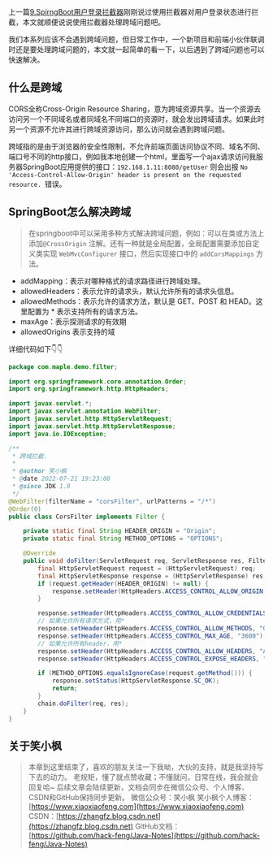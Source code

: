 上一篇[9.SpirngBoot用户登录拦截器]()刚刚说过使用拦截器对用户登录状态进行拦截，本文就顺便说说使用拦截器处理跨域问题吧。

我们本系列应该不会遇到跨域问题，但日常工作中，一个新项目和前端小伙伴联调时还是要处理跨域问题的，本文就一起简单的看一下，以后遇到了跨域问题也可以快速解决。

## 什么是跨域

CORS全称Cross-Origin Resource Sharing，意为跨域资源共享。当一个资源去访问另一个不同域名或者同域名不同端口的资源时，就会发出跨域请求。如果此时另一个资源不允许其进行跨域资源访问，那么访问就会遇到跨域问题。

跨域指的是由于浏览器的安全性限制，不允许前端页面访问协议不同、域名不同、端口号不同的http接口，例如我本地创建一个html，里面写一个ajax请求访问我服务器SpringBoot应用提供的接口：`192.168.1.11:8080/getUser`
则会出报 `No 'Access-Control-Allow-Origin' header is present on the requested resource. `错误。

## SpringBoot怎么解决跨域

> 在springboot中可以采用多种方式解决跨域问题，例如：可以在类或方法上添加`@CrossOrigin` 注解。还有一种就是全局配置，全局配置需要添加自定义类实现 `WebMvcConfigurer` 接口，然后实现接口中的 `addCorsMappings` 方法。

* addMapping：表示对哪种格式的请求路径进行跨域处理。
* allowedHeaders：表示允许的请求头，默认允许所有的请求头信息。
* allowedMethods：表示允许的请求方法，默认是 GET、POST 和 HEAD。这里配置为 * 表示支持所有的请求方法。
* maxAge：表示探测请求的有效期
* allowedOrigins 表示支持的域

详细代码如下👇👇

~~~java
package com.maple.demo.filter;

import org.springframework.core.annotation.Order;
import org.springframework.http.HttpHeaders;

import javax.servlet.*;
import javax.servlet.annotation.WebFilter;
import javax.servlet.http.HttpServletRequest;
import javax.servlet.http.HttpServletResponse;
import java.io.IOException;

/**
 * 跨域拦截.
 *
 * @author 笑小枫
 * @date 2022-07-21 19:23:08
 * @since JDK 1.8
 */
@WebFilter(filterName = "corsFilter", urlPatterns = "/*")
@Order(0)
public class CorsFilter implements Filter {

    private static final String HEADER_ORIGIN = "Origin";
    private static final String METHOD_OPTIONS = "OPTIONS";

    @Override
    public void doFilter(ServletRequest req, ServletResponse res, FilterChain chain) throws IOException, ServletException {
        final HttpServletRequest request = (HttpServletRequest) req;
        final HttpServletResponse response = (HttpServletResponse) res;
        if (request.getHeader(HEADER_ORIGIN) != null) {
            response.setHeader(HttpHeaders.ACCESS_CONTROL_ALLOW_ORIGIN, request.getHeader(HEADER_ORIGIN));
        }

        response.setHeader(HttpHeaders.ACCESS_CONTROL_ALLOW_CREDENTIALS, "true");
        // 如果允许所有请求方式，用*
        response.setHeader(HttpHeaders.ACCESS_CONTROL_ALLOW_METHODS, "GET, POST, PUT, DELETE, OPTIONS");
        response.setHeader(HttpHeaders.ACCESS_CONTROL_MAX_AGE, "3600");
        // 如果允许所有header，用*
        response.setHeader(HttpHeaders.ACCESS_CONTROL_ALLOW_HEADERS, "Authorization, Content-Type, Accept, X-Requested-With, remember-me");
        response.setHeader(HttpHeaders.ACCESS_CONTROL_EXPOSE_HEADERS, "Content-Disposition");

        if (METHOD_OPTIONS.equalsIgnoreCase(request.getMethod())) {
            response.setStatus(HttpServletResponse.SC_OK);
            return;
        }
        chain.doFilter(req, res);
    }
}
~~~

## 关于笑小枫

> 本章到这里结束了，喜欢的朋友关注一下我呦，大伙的支持，就是我坚持写下去的动力。
> 老规矩，懂了就点赞收藏；不懂就问，日常在线，我会就会回复哈~
> 后续文章会陆续更新，文档会同步在微信公众号、个人博客、CSDN和GitHub保持同步更新。
> 微信公众号：笑小枫
> 笑小枫个人博客：[https://www.xiaoxiaofeng.com](https://www.xiaoxiaofeng.com)
> CSDN：[https://zhangfz.blog.csdn.net](https://zhangfz.blog.csdn.net)
> GitHub文档：[https://github.com/hack-feng/Java-Notes](https://github.com/hack-feng/Java-Notes) 
